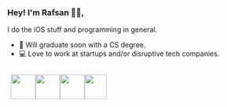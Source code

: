 ### Hey! I'm Rafsan 👦🏻,
I do the iOS stuff and programming in general.  
- 🏫 Will graduate soon with a CS degree.
- 💻 Love to work at startups and/or disruptive tech companies.

<code>
 <img height="50" width="50" src="https://cdn2.iconfinder.com/data/icons/designer-skills/128/code-programming-javascript-software-develop-command-language-512.png"><img height="50" width="50" src="https://cdn4.iconfinder.com/data/icons/logos-and-brands/512/332_Swift_logo-512.png"><img height="50" width="50" src="https://cdn4.iconfinder.com/data/icons/logos-3/426/xcode-512.png"><img height="50" width="45" src="https://cdn4.iconfinder.com/data/icons/logos-and-brands/512/181_Java_logo_logos-512.png">
